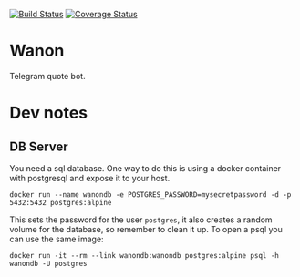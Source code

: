 [![Build Status](https://travis-ci.org/graffic/wanon-elixir.svg?branch=master)](https://travis-ci.org/graffic/wanon-elixir)
[![Coverage Status](https://coveralls.io/repos/github/graffic/wanon-elixir/badge.svg?branch=master)](https://coveralls.io/github/graffic/wanon-elixir?branch=master)
# Wanon

Telegram quote bot.

# Dev notes

## DB Server

You need a sql database. One way to do this is using a docker container with postgresql and expose it to your host.

`docker run --name wanondb -e POSTGRES_PASSWORD=mysecretpassword -d -p 5432:5432 postgres:alpine`

This sets the password for the user `postgres`, it also creates a random volume for the database, so remember to clean it up. To open a psql you can use the same image:

`docker run -it --rm --link wanondb:wanondb postgres:alpine psql -h wanondb -U postgres`
